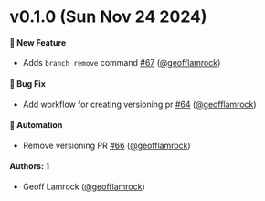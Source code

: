 # v0.1.0 (Sun Nov 24 2024)

#### 🚀 New Feature

- Adds `branch remove` command [#67](https://github.com/geofflamrock/stack/pull/67) ([@geofflamrock](https://github.com/geofflamrock))

#### 🐛 Bug Fix

- Add workflow for creating versioning pr [#64](https://github.com/geofflamrock/stack/pull/64) ([@geofflamrock](https://github.com/geofflamrock))

#### 🤖 Automation

- Remove versioning PR [#66](https://github.com/geofflamrock/stack/pull/66) ([@geofflamrock](https://github.com/geofflamrock))

#### Authors: 1

- Geoff Lamrock ([@geofflamrock](https://github.com/geofflamrock))
